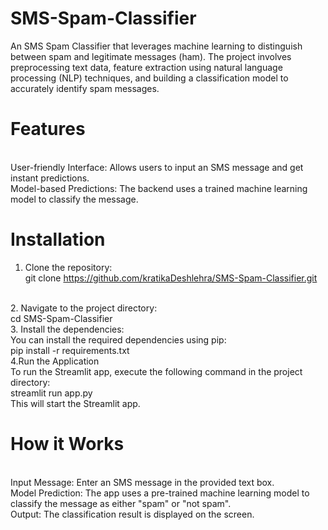# SMS-Spam-Classifier
An SMS Spam Classifier that leverages machine learning to distinguish between spam and legitimate messages (ham). The project involves preprocessing text data, feature extraction using natural language processing (NLP) techniques, and building a classification model to accurately identify spam messages.

# Features
<br>
User-friendly Interface: Allows users to input an SMS message and get instant predictions.
<br>
Model-based Predictions: The backend uses a trained machine learning model to classify the message.

# Installation
1. Clone the repository:
   <br>
git clone https://github.com/kratikaDeshlehra/SMS-Spam-Classifier.git
<br>
2. Navigate to the project directory:
   <br>
cd SMS-Spam-Classifier
<br>
3. Install the dependencies:
   <br>
You can install the required dependencies using pip:
<br>
pip install -r requirements.txt
<br>
4.Run the Application
<br>
To run the Streamlit app, execute the following command in the project directory:
<br>
streamlit run app.py
<br>
This will start the Streamlit app.

# How it Works
<br>
Input Message: Enter an SMS message in the provided text box.
<br>
Model Prediction: The app uses a pre-trained machine learning model to classify the message as either "spam" or "not spam".
<br>
Output: The classification result is displayed on the screen.
